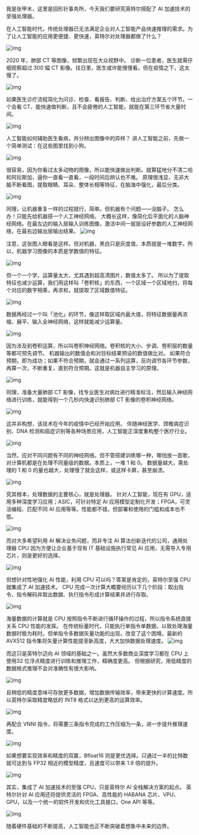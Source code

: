 我是张甲木，这里是回形针事务所，今天我们要研究英特尔搭配了 AI 加速技术的至强处理器。



在人工智能时代，传统处理器已无法满足企业对人工智能产品快速推理的需求。为了让人工智能的应用更便捷、更快速，英特尔对处理器都做了什么？


![img](https://cdn.jsdelivr.net/gh/just-prog/static/img/202108221458597.jpeg)

2020 年，肺部 CT 等图像，频繁出现在大众视野中。
诊断一位患者，医生就需仔细观察超过 300 幅 CT 影像。往日里，医生或许能慢慢看。但在疫情之下，这太慢了。

![img](https://cdn.jsdelivr.net/gh/just-prog/static/img/202108221458352.jpeg)

如果医生诊疗流程简化为问诊、检查、看报告、判断、给出治疗方案五个环节。一个会看 CT、能快速做判断，且不会疲倦的人工智能，就能在第三环节省大量时间。

![img](https://cdn.jsdelivr.net/gh/just-prog/static/img/202108221458018.jpeg)

人工智能如何辅助医生看病，并分辨出图像中的异样？
讲人工智能之前，先做一个简单测试：在这些图里找到小狗。

![img](https://cdn.jsdelivr.net/gh/just-prog/static/img/202108221456932.jpeg)

很容易，因为你看过太多动物的图像，所以能快速做出判断。就算猛地分不清二哈和阿拉斯加，逼你一直看一直看，一段时间后辨认也不难。
原理很浅显，无非大脑不断看图，提取眼睛、耳朵、整体长相等特征，在脑海中强化，最后分类。

![img](https://cdn.jsdelivr.net/gh/just-prog/static/img/202108221456023.jpeg)

同理，让机器重复一样的过程就行，简单。但机器有个问题——没脑子。
怎么办！只能先给机器搭一个人工神经网络。
大概长这样，像简化后平面化的人脑神经网络。在最左边的输入层输入训练图像，激活中间一层层设好参数的人工神经网络，在最右边输出层输出结果。 
![img](https://cdn.jsdelivr.net/gh/just-prog/static/img/202108221456130.jpeg)

注意，这张图人眼看是这样。但对机器，黑白只是灰度值，本质就是一堆数字。所以，机器学习图像的本质是学数值的特征。

![img](https://cdn.jsdelivr.net/gh/just-prog/static/img/202108221456395.gif)

但一个一个学，运算量太大，尤其遇到超高清图片，数值太多了。
所以为了提取特征也减少运算，我们用这样叫「卷积核」的东西，一个区域一个区域地扫，将每个对应的数字相乘，再求和，就提取了区域数值特征。

![img](https://cdn.jsdelivr.net/gh/just-prog/static/img/202108221456546.gif)

数据再经过一个叫「池化」的环节，像这样取区域内最大值，将特征数据量再浓缩、展平、输入全神经网络，这样就能减少运算量。

![img](https://cdn.jsdelivr.net/gh/just-prog/static/img/202108221456235.gif)

因为涉及到卷积运算，所以叫卷积神经网络。卷积核的大小、步调、卷积层的数量等都可预先调节。
机器输出的数值会和对目标结果预设的数值做比对。
如果符合预期，即为成功；如果不符合预期，就会通过一系列运算，反向调节各环节参数，再算一次，不断重复，直到符合预期。这就是机器自主学习的原理。

![img](https://cdn.jsdelivr.net/gh/just-prog/static/img/202108221458753.gif)

同理，准备大量肺部 CT 影像，找专业医生对病灶进行精准标注，然后输入神经网络进行训练，就能得到一个几秒内快速识别肺部 CT 影像的卷积神经网络。

![img](https://cdn.jsdelivr.net/gh/just-prog/static/img/202108221456695.jpeg)

这并非构想，该技术在今年的疫情中已经开始应用。
伴随神经医学、颈椎病症识别、DNA 检测和癌症识别等各种场景应用，人工智能正深度重构整个医疗行业。

![img](https://cdn.jsdelivr.net/gh/just-prog/static/img/202108221456741.jpeg)

当然，应对不同问题有不同的神经网络。但不管搭建训练哪一种，哪怕放一首歌，对计算机都是在处理不同量级的数据。本质上，一堆 1 和 0。
数据量越大，需处理的 1 和 0 的量也越大，处理慢了就会这样，或这样卡屏，甚至崩溃。

![img](https://cdn.jsdelivr.net/gh/just-prog/static/img/202108221456399.gif)

究其根本，处理数据的主要核心，就是处理器。
针对人工智能，现在有 GPU，适用多种深度学习应用；ASIC，可针对特定 AI 应用模型定制化开发；FPGA，可灵活编程、匹配不同 AI 应用等等。性能都不错，但部署和使用的门槛和成本也不低。

![img](https://cdn.jsdelivr.net/gh/just-prog/static/img/202108221456854.gif)

而对大多希望利用 AI 解决业务问题，而非专注 AI 算法创新迭代的公司，通用处理器 CPU 因为方便让企业基于现有 IT 基础设施执行常见 AI 应用，无需导入专用芯片，则是更好的选择。

![img](https://cdn.jsdelivr.net/gh/just-prog/static/img/202108221456402.jpeg)

但想针对性地强化 AI 性能，利用 CPU 可以吗？答案是肯定的，英特尔至强 CPU 就集成了 AI 加速技术。
CPU 完成一次计算大概要经历以下几个阶段：取出指令、指令解码并取出数据、执行指令形成计算结果并进行存取。

![img](https://cdn.jsdelivr.net/gh/just-prog/static/img/202108221456617.jpeg)

海量数据的计算就是 CPU 按照指令不断进行循环操作的过程，所以指令系统直接关系 CPU 性能的发挥。
在传统标量时代，只能执行单指令单数据，以致处理海量数据时极为耗时。但单指令多数据矢量功能的出现，改变了这个困境，最新的 AVX512 指令集将矢量计算性能提至新高度，大大加快数据处理速度。 
![img](https://cdn.jsdelivr.net/gh/just-prog/static/img/202108221456543.gif)

而这只是英特尔迈向 AI 领域的基础之一。虽然大多数商业深度学习都在 CPU 上使用32 位浮点精度进行训练和推理工作，精确度更高。
但根据研究，用低精度的数据格式推理不会对准确性有很大影响。

![img](https://cdn.jsdelivr.net/gh/just-prog/static/img/202108221456669.jpeg)

且稍低的精度意味可存放更多数据，增加数据传输效率，带来更快的计算速度。所以英特尔采取精度略低的 INT8 格式以达到更高的运算效率。

![img](https://cdn.jsdelivr.net/gh/just-prog/static/img/202108221456973.jpeg)

再配合 VNNI 指令，将需要三条指令完成的工作压缩为一条，进一步提升推理速度。

![img](https://cdn.jsdelivr.net/gh/just-prog/static/img/202108221457430.jpeg)

如果想要实现效率和精度的双赢，Bfloat16 则是更优选择。只通过一半的比特数就可达到与 FP32 相近的模型精度，且速度可以带来 1.9 倍的提升。

![img](https://cdn.jsdelivr.net/gh/just-prog/static/img/202108221456781.jpeg)

其实，集成了 AI 加速技术的至强 CPU，只是英特尔 AI 全栈解决方案的起点。
英特尔针对 AI 应用还将提供灵活的 FPGA、高性能的 HABANA 芯片、VPU、GPU，以及一个统一的软件开发和优化工具接口，One API 等等。

![img](https://cdn.jsdelivr.net/gh/just-prog/static/img/202108221456872.jpeg)


随着硬件基础的不断提高，人工智能也正不断突破着想象中未来的边界。